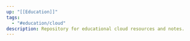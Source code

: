 ```yaml
---
up: "[[Education]]"
tags:
  - "#education/cloud"
description: Repository for educational cloud resources and notes.
---
```

